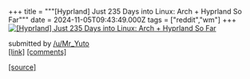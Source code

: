 +++
title = """[Hyprland] Just 235 Days into Linux: Arch + Hyprland So Far"""
date = 2024-11-05T09:43:49.000Z
tags = ["reddit","wm"]
+++
[![[Hyprland] Just 235 Days into Linux: Arch + Hyprland So Far](https://b.thumbs.redditmedia.com/9msOLYm3jAE9KnbQkAYYez2pqY128ryNNEWB2Fonaoc.jpg "[Hyprland] Just 235 Days into Linux: Arch + Hyprland So Far")](https://www.reddit.com/r/unixporn/comments/1gk32kt/hyprland_just_235_days_into_linux_arch_hyprland/)

submitted by [/u/Mr\_Yuto](https://www.reddit.com/user/Mr_Yuto)  
[\[link\]](https://www.reddit.com/gallery/1gk32kt) [\[comments\]](https://www.reddit.com/r/unixporn/comments/1gk32kt/hyprland_just_235_days_into_linux_arch_hyprland/)

[[source]](https://www.reddit.com/r/unixporn/comments/1gk32kt/hyprland_just_235_days_into_linux_arch_hyprland/)
